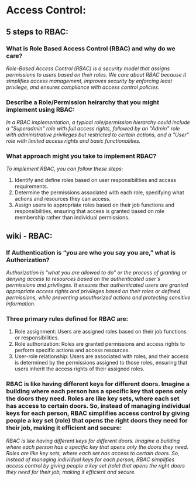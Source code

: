 # Access Control:
## 5 steps to RBAC:

### What is Role Based Access Control (RBAC) and why do we care?
*Role-Based Access Control (RBAC) is a security model that assigns permissions to users based on their roles.
We care about RBAC because it simplifies access management, improves security by enforcing least privilege, and ensures compliance with access control policies.*

### Describe a Role/Permission heirarchy that you might implement using RBAC:
*In a RBAC implementation, a typical role/permission hierarchy could include a "Superadmin" role with full access rights,
followed by an "Admin" role with administrative privileges but restricted to certain actions, and a "User" role with limited access rights and basic functionalities.*

### What approach might you take to implement RBAC?
*To implement RBAC, you can follow these steps:*
1. Identify and define roles based on user responsibilities and access requirements.
2. Determine the permissions associated with each role, specifying what actions and resources they can access.
3. Assign users to appropriate roles based on their job functions and responsibilities, ensuring that access is granted based on role membership rather than individual permissions.

## wiki - RBAC:

### If Authentication is “you are who you say you are,” what is Authorization?
*Authorization is "what you are allowed to do" or the process of granting or denying access to resources based on the authenticated user's permissions and privileges.
It ensures that authenticated users are granted appropriate access rights and privileges based on their roles or defined permissions, while preventing unauthorized actions and protecting sensitive information.*

### Three primary rules defined for RBAC are:
1. Role assignment: Users are assigned roles based on their job functions or responsibilities.
2. Role authorization: Roles are granted permissions and access rights to perform specific actions and access resources.
3. User-role relationship: Users are associated with roles, and their access is determined by the permissions assigned to those roles, ensuring that users inherit the access rights of their assigned roles.

### RBAC is like having different keys for different doors. Imagine a building where each person has a specific key that opens only the doors they need. Roles are like key sets, where each set has access to certain doors. So, instead of managing individual keys for each person, RBAC simplifies access control by giving people a key set (role) that opens the right doors they need for their job, making it efficient and secure:
*RBAC is like having different keys for different doors. Imagine a building where each person has a specific key that opens only the doors they need.
Roles are like key sets, where each set has access to certain doors. So, instead of managing individual keys for each person, RBAC simplifies access control by giving people a key set (role) that opens the right doors they need for their job, making it efficient and secure.*
